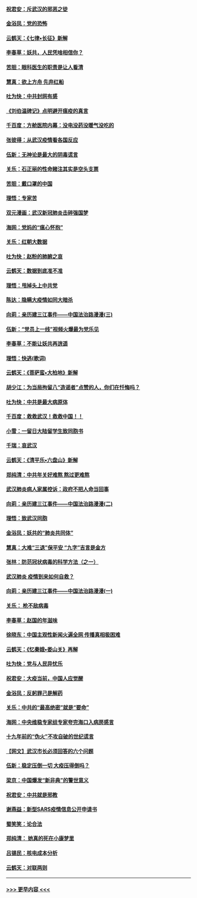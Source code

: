 #### [祝君安：斥武汉的邪恶之徒](../pages/nsc993/n11855861.md?t=02100155) 
#### [金浴凤：党的恐怖](../pages/nsc993/n11855849.md?t=02100155) 
#### [云鹤天：《七律▪长征》新解](../pages/nsc993/n11855479.md?t=02100155) 
#### [李春草：妖共，人民凭啥相信你？](../pages/nsc993/n11855196.md?t=02100155) 
#### [苦胆：眼科医生的职责是让人看清](../pages/nsc993/n11853840.md?t=02100155) 
#### [慧真：欲上方舟 先弃红船](../pages/nsc993/n11853483.md?t=02100155) 
#### [吐为快：中共封网有感](../pages/nsc993/n11852575.md?t=02100155) 
#### [《刘伯温碑记》点明避开瘟疫的真言](../pages/nsc993/n11852128.md?t=02100155) 
#### [千百度：方舱医院内幕：没电没药没暖气没吃的](../pages/nsc993/n11850211.md?t=02100155) 
#### [张彼得：从武汉疫情看各国反应](../pages/nsc993/n11850102.md?t=02100155) 
#### [伍新：无神论是最大的阴毒谎言](../pages/nsc993/n11846129.md?t=02100155) 
#### [关乐：石正丽的性命赌注其实是空头支票](../pages/nsc993/n11846109.md?t=02100155) 
#### [苦胆：戴口罩的中国](../pages/nsc993/n11845576.md?t=02100155) 
#### [理悟：专家苦](../pages/nsc993/n11845564.md?t=02100155) 
#### [双元漫画：武汉新冠肺炎击碎强国梦](../pages/nsc993/n11843320.md?t=02100155) 
#### [海网：党妈的“瘟心怀抱”](../pages/nsc993/n11840740.md?t=02100155) 
#### [关乐：红朝大数据](../pages/nsc993/n11840675.md?t=02100155) 
#### [吐为快：赵粉的肺腑之哀](../pages/nsc993/n11840618.md?t=02100155) 
#### [云鹤天：数据到底准不准](../pages/nsc993/n11840325.md?t=02100155) 
#### [理悟：甩掉头上中共党](../pages/nsc993/n11838826.md?t=02100155) 
#### [陈达：隐瞒大疫情如同大暗杀](../pages/nsc993/n11838771.md?t=02100155) 
#### [向莉：亲历建三江事件——中国法治路漫漫(三)](../pages/nsc993/n11831825.md?t=02100155) 
#### [伍新：“党员上一线”视频火爆最为党乐见](../pages/nsc993/n11838200.md?t=02100155) 
#### [李春草：不能让妖共再逍遥](../pages/nsc993/n11838102.md?t=02100155) 
#### [理悟：快逃(歌词)](../pages/nsc993/n11838083.md?t=02100155) 
#### [云鹤天：《菩萨蛮▪大柏地》新解](../pages/nsc993/n11838059.md?t=02100155) 
#### [胡少江：为当局拘留八“造谣者”点赞的人，你们在忏悔吗？](../pages/nsc993/n11836801.md?t=02100155) 
#### [吐为快：中共是最大病原体](../pages/nsc993/n11836748.md?t=02100155) 
#### [千百度：救救武汉！救救中国！！](../pages/nsc993/n11836145.md?t=02100155) 
#### [小雪：一留日大陆留学生致同胞书](../pages/nsc993/n11834624.md?t=02100155) 
#### [千瑞：哀武汉](../pages/nsc993/n11833647.md?t=02100155) 
#### [云鹤天：《清平乐▪六盘山》新解](../pages/nsc993/n11833611.md?t=02100155) 
#### [郑纯清：中共年关好难熬 熬过更难熬](../pages/nsc993/n11833489.md?t=02100155) 
#### [武汉肺炎病人家属控诉：政府不把人命当回事](../pages/nsc993/n11833205.md?t=02100155) 
#### [向莉：亲历建三江事件——中国法治路漫漫(二)](../pages/nsc993/n11829102.md?t=02100155) 
#### [理悟：致武汉同胞](../pages/nsc993/n11831522.md?t=02100155) 
#### [金浴凤：妖共的“肺炎共同体”](../pages/nsc993/n11829448.md?t=02100155) 
#### [慧真：大难“三退”保平安 “九字”吉言是金方](../pages/nsc993/n11829501.md?t=02100155) 
#### [张林：防范冠状病毒的科学方法（之一）](../pages/nsc993/n11828618.md?t=02100155) 
#### [武汉肺炎 疫情到来如何自救？](../pages/nsc993/n11827632.md?t=02100155) 
#### [向莉：亲历建三江事件——中国法治路漫漫(一)](../pages/nsc993/n11827190.md?t=02100155) 
#### [关乐： 枪不敌病毒](../pages/nsc993/n11826746.md?t=02100155) 
#### [李春草：赵国的年滋味](../pages/nsc993/n11826321.md?t=02100155) 
#### [徐晓东：中国主观性新闻火遍全网 传播真相极困难](../pages/nsc993/n11826508.md?t=02100155) 
#### [云鹤天：《忆秦娥▪娄山关》再解](../pages/nsc993/n11824682.md?t=02100155) 
#### [吐为快：党与人民异忧乐](../pages/nsc993/n11824660.md?t=02100155) 
#### [祝君安：大疫当前，中国人应觉醒](../pages/nsc993/n11821946.md?t=02100155) 
#### [金浴凤：反躬罪己是解药](../pages/nsc993/n11820280.md?t=02100155) 
#### [关乐：中共的“最高绝密”就是“要命”](../pages/nsc993/n11816946.md?t=02100155) 
#### [海网：中央维稳专家组专家夸完海口入病房感言](../pages/nsc993/n11815138.md?t=02100155) 
#### [十九年前的“伪火”不攻自破的世纪谎言](../pages/nsc993/n11813238.md?t=02100155) 
#### [【网文】武汉市长必须回答的六个问题](../pages/nsc993/n11813848.md?t=02100155) 
#### [伍新：稳定压倒一切 大疫压得倒吗？](../pages/nsc993/n11812634.md?t=02100155) 
#### [梁京：中国爆发“新非典”的警世意义](../pages/nsc993/n11812554.md?t=02100155) 
#### [祝君安：中共就是邪教](../pages/nsc993/n11812431.md?t=02100155) 
#### [谢燕益：新型SARS疫情信息公开申请书](../pages/nsc993/n11808840.md?t=02100155) 
#### [蜀笑笑：论合法](../pages/nsc993/n11808064.md?t=02100155) 
#### [郑纯清： 她真的死在小康梦里](../pages/nsc993/n11806623.md?t=02100155) 
#### [吕锡民：核电成本分析](../pages/nsc993/n11806284.md?t=02100155) 
#### [云鹤天：对联两则](../pages/nsc993/n11805957.md?t=02100155) 

----
#### [ >>> 更早内容 <<< ](../indexes/nsc993-earlier.md)
